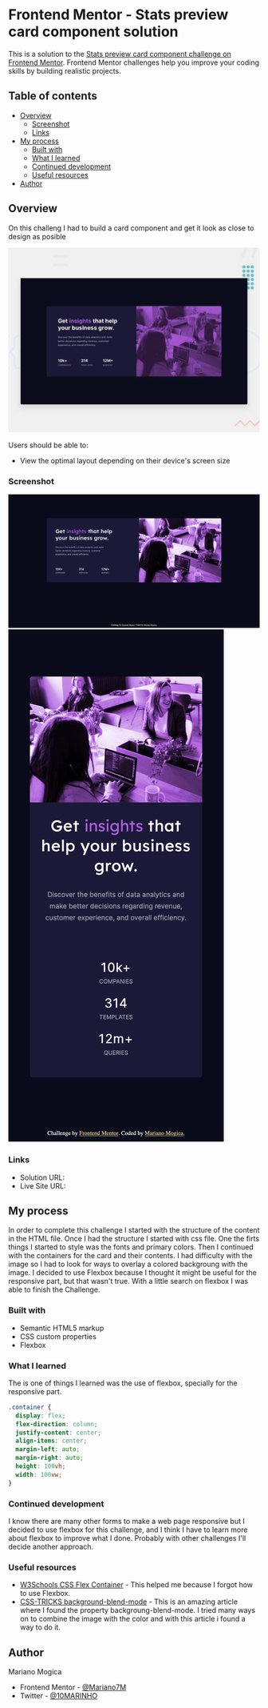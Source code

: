 # Frontend Mentor - Stats preview card component solution

This is a solution to the [Stats preview card component challenge on Frontend Mentor](https://www.frontendmentor.io/challenges/stats-preview-card-component-8JqbgoU62). Frontend Mentor challenges help you improve your coding skills by building realistic projects. 

## Table of contents

- [Overview](#overview)
  - [Screenshot](#screenshot)
  - [Links](#links)
- [My process](#my-process)
  - [Built with](#built-with)
  - [What I learned](#what-i-learned)
  - [Continued development](#continued-development)
  - [Useful resources](#useful-resources)
- [Author](#author)

## Overview

On this challeng I had to build a card component and get it look as close to design as posible

![](./design/desktop-preview.jpg)

Users should be able to:

- View the optimal layout depending on their device's screen size

### Screenshot

![](./screenshots/screenshot_desktop.jpg)
![](./screenshots/screenshot_mobile.jpg)


### Links

- Solution URL: [](https://github.com/Mariano7M/StatsCard)
- Live Site URL: [](https://mariano7m.github.io/StatsCard/)

## My process

In order to complete this challenge I started with the structure of the content in the HTML file. Once I had the structure I started with css file.
One the firts things I started to style was the fonts and primary colors. Then I continued with the containers for the card and their contents. I had difficulty with the image so I had to look for ways to overlay a colored backgroung with the image. I decided to use Flexbox because I thought it might be useful for the responsive part, but that wasn't true.
With a little search on flexbox I was able to finish the Challenge.

### Built with

- Semantic HTML5 markup
- CSS custom properties
- Flexbox

### What I learned

The is one of things I learned was the use of flexbox, specially for the responsive part.

```css
.container {
  display: flex;
  flex-direction: column;
  justify-content: center;
  align-items: center;
  margin-left: auto;
  margin-right: auto;
  height: 100vh;
  width: 100vw;
}
```

### Continued development

I know there are many other forms to make a web page responsive but I decided to use flexbox for this challenge, and I think I have to learn more about flexbox to improve what I done. 
Probably with other challenges I'll decide another approach.


### Useful resources

- [W3Schools CSS Flex Container](https://www.w3schools.com/css/css3_flexbox_container.asp) - This helped me because I forgot how to use Flexbox.
- [CSS-TRICKS background-blend-mode](https://css-tricks.com/almanac/properties/b/background-blend-mode/) - This is an amazing article where I found the property backgroung-blend-mode. I tried many ways on to combine the image with the color and with this article i found a way to do it. 

## Author

Mariano Mogica

- Frontend Mentor - [@Mariano7M](https://www.frontendmentor.io/profile/Mariano7M)
- Twitter - [@10MARINHO](https://twitter.com/10MARINHO)
